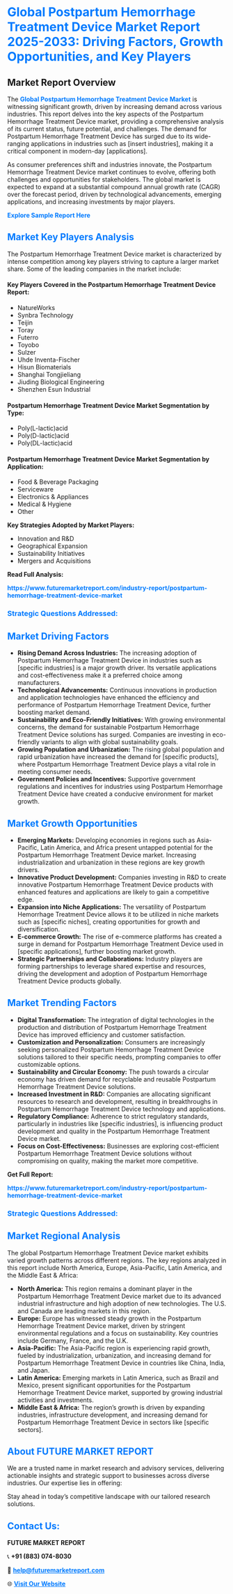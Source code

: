 <h1 style="color: #007BFF;">Global Postpartum Hemorrhage Treatment Device Market Report 2025-2033: Driving Factors, Growth Opportunities, and Key Players</h1>

<section id="overview">
<h2>Market Report Overview</h2>
<p>The <a href="https://www.futuremarketreport.com/industry-report/postpartum-hemorrhage-treatment-device-market" style="color: #007BFF; text-decoration: none;"><strong>Global Postpartum Hemorrhage Treatment Device Market</strong></a> is witnessing significant growth, driven by increasing demand across various industries. This report delves into the key aspects of the Postpartum Hemorrhage Treatment Device market, providing a comprehensive analysis of its current status, future potential, and challenges. The demand for Postpartum Hemorrhage Treatment Device has surged due to its wide-ranging applications in industries such as [insert industries], making it a critical component in modern-day [applications].</p>
<p>As consumer preferences shift and industries innovate, the Postpartum Hemorrhage Treatment Device market continues to evolve, offering both challenges and opportunities for stakeholders. The global market is expected to expand at a substantial compound annual growth rate (CAGR) over the forecast period, driven by technological advancements, emerging applications, and increasing investments by major players.</p>
</section>

<section id="overview">
<p><a href="https://www.futuremarketreport.com/request-sample/reportId=33488" style="color: #007BFF; text-decoration: none;"><strong>Explore Sample Report Here</strong></a></p>
</section>

<section id="key-players">
<h2 style="color: #007BFF;">Market Key Players Analysis</h2>
<p>The Postpartum Hemorrhage Treatment Device market is characterized by intense competition among key players striving to capture a larger market share. Some of the leading companies in the market include:</p>
<h4>Key Players Covered in the Postpartum Hemorrhage Treatment Device Report:</h4>
<ul><li>NatureWorks</li><li>Synbra Technology</li><li>Teijin</li><li>Toray</li><li>Futerro</li><li>Toyobo</li><li>Sulzer</li><li>Uhde Inventa-Fischer</li><li>Hisun Biomaterials</li><li>Shanghai Tongjieliang</li><li>Jiuding Biological Engineering</li><li>Shenzhen Esun Industrial</li></ul>
<h4>Postpartum Hemorrhage Treatment Device Market Segmentation by Type:</h4>
<ul><li>Poly(L-lactic)acid</li><li>Poly(D-lactic)acid</li><li>Poly(DL-lactic)acid</li></ul>

<h4>Postpartum Hemorrhage Treatment Device Market Segmentation by Application:</h4>
<ul><li>Food &amp; Beverage Packaging</li><li>Serviceware</li><li>Electronics &amp; Appliances</li><li>Medical &amp; Hygiene</li><li>Other</li></ul>
<p><strong>Key Strategies Adopted by Market Players:</strong></p>
<ul>
<li>Innovation and R&D</li>
<li>Geographical Expansion</li>
<li>Sustainability Initiatives</li>
<li>Mergers and Acquisitions</li>
</ul>
</section>

<section>
<p><strong>Read Full Analysis: </strong></p><a href="https://www.futuremarketreport.com/industry-report/postpartum-hemorrhage-treatment-device-market" style="color: #007BFF; text-decoration: none;"><strong>https://www.futuremarketreport.com/industry-report/postpartum-hemorrhage-treatment-device-market</strong></a>
<h3 style="color: #007BFF;">Strategic Questions Addressed:</h3>
</section>

<section id="driving-factors">
<h2 style="color: #007BFF;">Market Driving Factors</h2>
<ul>
<li><strong>Rising Demand Across Industries:</strong> The increasing adoption of Postpartum Hemorrhage Treatment Device in industries such as [specific industries] is a major growth driver. Its versatile applications and cost-effectiveness make it a preferred choice among manufacturers.</li>
<li><strong>Technological Advancements:</strong> Continuous innovations in production and application technologies have enhanced the efficiency and performance of Postpartum Hemorrhage Treatment Device, further boosting market demand.</li>
<li><strong>Sustainability and Eco-Friendly Initiatives:</strong> With growing environmental concerns, the demand for sustainable Postpartum Hemorrhage Treatment Device solutions has surged. Companies are investing in eco-friendly variants to align with global sustainability goals.</li>
<li><strong>Growing Population and Urbanization:</strong> The rising global population and rapid urbanization have increased the demand for [specific products], where Postpartum Hemorrhage Treatment Device plays a vital role in meeting consumer needs.</li>
<li><strong>Government Policies and Incentives:</strong> Supportive government regulations and incentives for industries using Postpartum Hemorrhage Treatment Device have created a conducive environment for market growth.</li>
</ul>
</section>

<section id="growth-opportunities">
<h2 style="color: #007BFF;">Market Growth Opportunities</h2>
<ul>
<li><strong>Emerging Markets:</strong> Developing economies in regions such as Asia-Pacific, Latin America, and Africa present untapped potential for the Postpartum Hemorrhage Treatment Device market. Increasing industrialization and urbanization in these regions are key growth drivers.</li>
<li><strong>Innovative Product Development:</strong> Companies investing in R&D to create innovative Postpartum Hemorrhage Treatment Device products with enhanced features and applications are likely to gain a competitive edge.</li>
<li><strong>Expansion into Niche Applications:</strong> The versatility of Postpartum Hemorrhage Treatment Device allows it to be utilized in niche markets such as [specific niches], creating opportunities for growth and diversification.</li>
<li><strong>E-commerce Growth:</strong> The rise of e-commerce platforms has created a surge in demand for Postpartum Hemorrhage Treatment Device used in [specific applications], further boosting market growth.</li>
<li><strong>Strategic Partnerships and Collaborations:</strong> Industry players are forming partnerships to leverage shared expertise and resources, driving the development and adoption of Postpartum Hemorrhage Treatment Device products globally.</li>
</ul>
</section>

<section id="trending-factors">
<h2 style="color: #007BFF;">Market Trending Factors</h2>
<ul>
<li><strong>Digital Transformation:</strong> The integration of digital technologies in the production and distribution of Postpartum Hemorrhage Treatment Device has improved efficiency and customer satisfaction.</li>
<li><strong>Customization and Personalization:</strong> Consumers are increasingly seeking personalized Postpartum Hemorrhage Treatment Device solutions tailored to their specific needs, prompting companies to offer customizable options.</li>
<li><strong>Sustainability and Circular Economy:</strong> The push towards a circular economy has driven demand for recyclable and reusable Postpartum Hemorrhage Treatment Device solutions.</li>
<li><strong>Increased Investment in R&D:</strong> Companies are allocating significant resources to research and development, resulting in breakthroughs in Postpartum Hemorrhage Treatment Device technology and applications.</li>
<li><strong>Regulatory Compliance:</strong> Adherence to strict regulatory standards, particularly in industries like [specific industries], is influencing product development and quality in the Postpartum Hemorrhage Treatment Device market.</li>
<li><strong>Focus on Cost-Effectiveness:</strong> Businesses are exploring cost-efficient Postpartum Hemorrhage Treatment Device solutions without compromising on quality, making the market more competitive.</li>
</ul>
</section>

<section>
<p><strong>Get Full Report: </strong></p><a href="https://www.futuremarketreport.com/industry-report/postpartum-hemorrhage-treatment-device-market" style="color: #007BFF; text-decoration: none;"><strong>https://www.futuremarketreport.com/industry-report/postpartum-hemorrhage-treatment-device-market</strong></a>
<h3 style="color: #007BFF;">Strategic Questions Addressed:</h3>
</section>


<section id="regional-analysis">
<h2 style="color: #007BFF;">Market Regional Analysis</h2>
<p>The global Postpartum Hemorrhage Treatment Device market exhibits varied growth patterns across different regions. The key regions analyzed in this report include North America, Europe, Asia-Pacific, Latin America, and the Middle East & Africa:</p>
<ul>
<li><strong>North America:</strong> This region remains a dominant player in the Postpartum Hemorrhage Treatment Device market due to its advanced industrial infrastructure and high adoption of new technologies. The U.S. and Canada are leading markets in this region.</li>
<li><strong>Europe:</strong> Europe has witnessed steady growth in the Postpartum Hemorrhage Treatment Device market, driven by stringent environmental regulations and a focus on sustainability. Key countries include Germany, France, and the U.K.</li>
<li><strong>Asia-Pacific:</strong> The Asia-Pacific region is experiencing rapid growth, fueled by industrialization, urbanization, and increasing demand for Postpartum Hemorrhage Treatment Device in countries like China, India, and Japan.</li>
<li><strong>Latin America:</strong> Emerging markets in Latin America, such as Brazil and Mexico, present significant opportunities for the Postpartum Hemorrhage Treatment Device market, supported by growing industrial activities and investments.</li>
<li><strong>Middle East & Africa:</strong> The region’s growth is driven by expanding industries, infrastructure development, and increasing demand for Postpartum Hemorrhage Treatment Device in sectors like [specific sectors].</li>
</ul>
</section>

<footer>
<h2 style="color: #007BFF;">About FUTURE MARKET REPORT</h2>
<p>We are a trusted name in market research and advisory services, delivering actionable insights and strategic support to businesses across diverse industries. Our expertise lies in offering:</p>

<p>Stay ahead in today’s competitive landscape with our tailored research solutions.</p>

<h2 style="color: #007BFF;">Contact Us:</h2>
<p><strong>FUTURE MARKET REPORT</strong></p>
<p>📞 <strong>+91 (883) 074-8030</strong></p>
<p>📧 <strong><a href="mailto:help@futuremarketreport.com" style="color: #007BFF;">help@futuremarketreport.com</a></strong></p>
<p>🌐 <strong><a href="https://www.futuremarketreport.com/" style="color: #007BFF;">Visit Our Website</a></strong></p>
</footer>